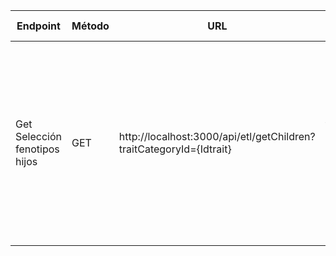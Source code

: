 | Endpoint                    | Método | URL                                                                      | Parámetros                                | Headers                         | Descripción                                                                                                      | Respuesta Exitosa                                                                                                                                                                           | Códigos de Estado                               |
|----------------------------|--------|--------------------------------------------------------------------------|-------------------------------------------|----------------------------------|------------------------------------------------------------------------------------------------------------------|---------------------------------------------------------------------------------------------------------------------------------------------------------------------------------------------|--------------------------------------------------|
| Get Selección fenotipos hijos | GET    | http://localhost:3000/api/etl/getChildren?traitCategoryId={Idtrait}      | traitCategoryId: ID de la categoría (query string) | Authorization: Bearer {token}   | Devuelve todos los traits (fenotipos) hijos asociados a una categoría específica                                | ```json\n[\n  {\n    "id": 723,\n    "label": "ACPA-negative rheumatoid arthritis",\n    "description": "A subtype of rheumatoid arthritis defined by the absence of autoantibodies that are directed against citrullinated peptides and proteins."\n  }\n]``` | 200 OK, 401 Unauthorized, 500 Internal Server Error |
